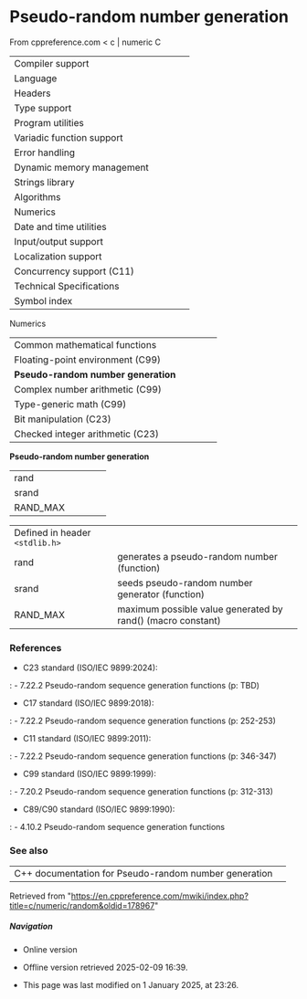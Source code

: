 # Pseudo-random number generation

From cppreference.com
< c‎ | numeric
 C

|  |  |  |  |  |
| --- | --- | --- | --- | --- |
| Compiler support | | | | |
| Language | | | | |
| Headers | | | | |
| Type support | | | | |
| Program utilities | | | | |
| Variadic function support | | | | |
| Error handling | | | | |
| Dynamic memory management | | | | |
| Strings library | | | | |
| Algorithms | | | | |
| Numerics | | | | |
| Date and time utilities | | | | |
| Input/output support | | | | |
| Localization support | | | | |
| Concurrency support (C11) | | | | |
| Technical Specifications | | | | |
| Symbol index | | | | |

 Numerics

|  |  |  |  |  |
| --- | --- | --- | --- | --- |
| Common mathematical functions | | | | |
| Floating-point environment (C99) | | | | |
| ****Pseudo-random number generation**** | | | | |
| Complex number arithmetic (C99) | | | | |
| Type-generic math (C99) | | | | |
| Bit manipulation (C23) | | | | |
| Checked integer arithmetic (C23) | | | | |

 ****Pseudo-random number generation****

|  |  |  |  |  |
| --- | --- | --- | --- | --- |
| rand | | | | |
| srand | | | | |
| RAND_MAX | | | | |

|  |  |
| --- | --- |
| Defined in header `<stdlib.h>` | |
| rand | generates a pseudo-random number   (function) |
| srand | seeds pseudo-random number generator   (function) |
| RAND_MAX | maximum possible value generated by rand()   (macro constant) |

### References

- C23 standard (ISO/IEC 9899:2024):

:   - 7.22.2 Pseudo-random sequence generation functions (p: TBD)

- C17 standard (ISO/IEC 9899:2018):

:   - 7.22.2 Pseudo-random sequence generation functions (p: 252-253)

- C11 standard (ISO/IEC 9899:2011):

:   - 7.22.2 Pseudo-random sequence generation functions (p: 346-347)

- C99 standard (ISO/IEC 9899:1999):

:   - 7.20.2 Pseudo-random sequence generation functions (p: 312-313)

- C89/C90 standard (ISO/IEC 9899:1990):

:   - 4.10.2 Pseudo-random sequence generation functions

### See also

|  |  |
| --- | --- |
| C++ documentation for Pseudo-random number generation | |

Retrieved from "<https://en.cppreference.com/mwiki/index.php?title=c/numeric/random&oldid=178967>"

##### Navigation

- Online version
- Offline version retrieved 2025-02-09 16:39.

- This page was last modified on 1 January 2025, at 23:26.